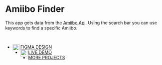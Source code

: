 # Amiibo Finder
This app gets data from the [Amiibo Api](https://amiiboapi.com/).
Using the search bar you can use keywords to find a specific Amiibo.

<br />

<!-- LIST:START -->
- [<img align="left" alt="N3evin | Porfolio" width="22px"  src="https://simpleicons.org/icons/figma.svg"/>FIGMA DESIGN](https://www.figma.com/file/ByTbqjLwiNZKIk4rJzUb6U/Api-Mockup?node-id=0%3A1)
- [<img align="left" alt="N3evin | Porfolio" width="22px"  src="https://simpleicons.org/icons/netlify.svg"/>LIVE DEMO](https://amiibo-finder.netlify.app/)
- [MORE PROJECTS](https://github.com/MarcioAlvior/portifolio)
<!-- LIST:END -->
